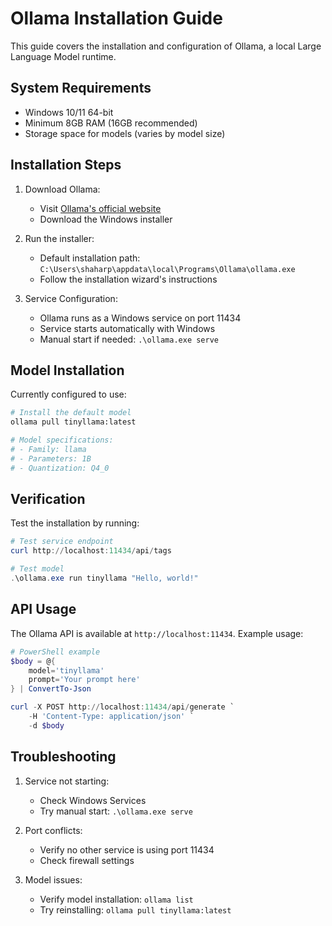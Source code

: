 # Ollama Installation Guide

This guide covers the installation and configuration of Ollama, a local Large Language Model runtime.

## System Requirements

- Windows 10/11 64-bit
- Minimum 8GB RAM (16GB recommended)
- Storage space for models (varies by model size)

## Installation Steps

1. Download Ollama:
   - Visit [Ollama's official website](https://ollama.ai/download)
   - Download the Windows installer

2. Run the installer:
   - Default installation path: `C:\Users\shaharp\appdata\local\Programs\Ollama\ollama.exe`
   - Follow the installation wizard's instructions

3. Service Configuration:
   - Ollama runs as a Windows service on port 11434
   - Service starts automatically with Windows
   - Manual start if needed: `.\ollama.exe serve`

## Model Installation

Currently configured to use:
```bash
# Install the default model
ollama pull tinyllama:latest

# Model specifications:
# - Family: llama
# - Parameters: 1B
# - Quantization: Q4_0
```

## Verification

Test the installation by running:
```powershell
# Test service endpoint
curl http://localhost:11434/api/tags

# Test model
.\ollama.exe run tinyllama "Hello, world!"
```

## API Usage

The Ollama API is available at `http://localhost:11434`. Example usage:

```powershell
# PowerShell example
$body = @{
    model='tinyllama'
    prompt='Your prompt here'
} | ConvertTo-Json

curl -X POST http://localhost:11434/api/generate `
    -H 'Content-Type: application/json' `
    -d $body
```

## Troubleshooting

1. Service not starting:
   - Check Windows Services
   - Try manual start: `.\ollama.exe serve`

2. Port conflicts:
   - Verify no other service is using port 11434
   - Check firewall settings

3. Model issues:
   - Verify model installation: `ollama list`
   - Try reinstalling: `ollama pull tinyllama:latest`
